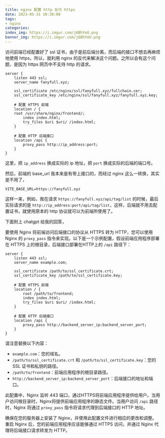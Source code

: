 ```yaml
---
title: nginx 配置 http 反代 https
date: 2023-05-31 10:30:08
tags:
- nginx
categories:
index_img: https://i.imgur.com/j6BhYeU.png
banner_img: https://i.imgur.com/j6BhYeU.png
---
```


访问前端已经配置好了 ssl 证书，由于是前后端分离，而后端的接口不想去再麻烦地使用 https，所以，就利用 nginx 的反代来解决这个问题。之所以会有这个问题，是因为 https 网页中不支持 http 的请求。

```
server {
    listen 443 ssl;
    server_name fanyfull.xyz;

    ssl_certificate /etc/nginx/ssl/fanyfull.xyz/fullchain.cer;
    ssl_certificate_key /etc/nginx/ssl/fanyfull.xyz/fanyfull.xyz.key;

    # 配置 HTTPS 前端
    location / {
    root /usr/share/nginx/frontend/;
        index index.html;
        try_files $uri $uri/ /index.html;
    }

    # 配置 HTTP 后端接口
    location /api {
        proxy_pass http://ip_address:port;
    }
}
```

这里，把 `ip_address` 换成实际的 ip 地址，把 `port` 换成实际的后端的端口号。

然后，前端的 base_url 我本来是有带上接口的，而经过 nginx 这么一转换，其实是不用了，

```
VITE_BASE_URL=https://fanyfull.xyz
```

这样一来，例如，我在请求 `https://fanyfull.xyz/api/tag/list` 的时候，最后实际请求的是 `http://ip_address:port/api/tag/list`，这样，后端就不用去配置证书，就使用原本的 http 协议就可以为前端所使用了。

下面附上 chatgpt 给我的回答，

要使用 Nginx 将前端访问后端接口的协议从 HTTPS 转为 HTTP，您可以使用 Nginx 的 `proxy_pass` 指令来实现。以下是一个示例配置，假设前端应用程序部署在 HTTPS 上的根目录，后端接口部署在HTTP上的 `/api` 路径下：

```nginx
server {
    listen 443 ssl;
    server_name example.com;

    ssl_certificate /path/to/ssl_certificate.crt;
    ssl_certificate_key /path/to/ssl_certificate.key;

    # 配置 HTTPS 前端
    location / {
        root /path/to/frontend;
        index index.html;
        try_files $uri $uri/ /index.html;
    }

    # 配置 HTTP 后端接口
    location /api {
        proxy_pass http://backend_server_ip:backend_server_port;
    }
}
```

请注意替换以下内容：

- `example.com`：您的域名。
- `/path/to/ssl_certificate.crt` 和 `/path/to/ssl_certificate.key`：您的 SSL 证书和私钥的路径。
- `/path/to/frontend`：前端应用程序的根目录路径。
- `http://backend_server_ip:backend_server_port`：后端接口的地址和端口。

此配置中，Nginx 监听 443 端口，通过HTTPS将前端应用程序提供给用户。当用户访问根目录时，Nginx将提供前端应用程序的静态文件。当用户访问 `/api` 路径时，Nginx 将通过 `proxy_pass` 指令将请求代理到后端接口的 HTTP 地址。

确保在您的服务器上安装了 Nginx，并使用此配置文件进行相应的更改和调整。重启 Nginx 后，您的前端应用程序应该能够通过 HTTPS 访问，并通过 Nginx 代理将后端接口请求转发为 HTTP。

